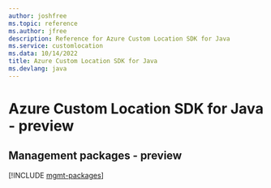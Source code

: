```yaml
---
author: joshfree
ms.topic: reference
ms.author: jfree
description: Reference for Azure Custom Location SDK for Java
ms.service: customlocation
ms.data: 10/14/2022
title: Azure Custom Location SDK for Java
ms.devlang: java
---
```

# Azure Custom Location SDK for Java - preview

## Management packages - preview
[!INCLUDE [mgmt-packages](custom-location-mgmt-index.md)]